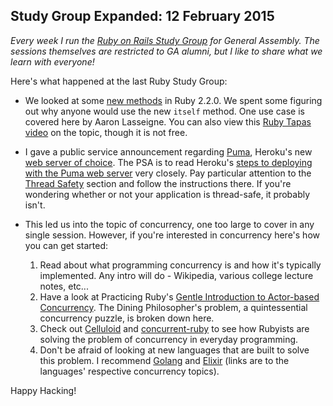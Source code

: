 ## Study Group Expanded: 12 February 2015

*Every week I run the [Ruby on Rails Study Group](https://generalassemb.ly/education/ruby-on-rails-study-group/new-york-city/10792) for General Assembly. The sessions themselves are restricted to GA alumni, but I like to share what we learn with everyone!*

Here's what happened at the last Ruby Study Group:

- We looked at some [new methods](http://www.sitepoint.com/new-methods-ruby-2-2/) in Ruby 2.2.0. We spent some figuring out why anyone would use the new `itself` method. One use case is covered here by Aaron Lasseigne. You can also view this [Ruby Tapas video](http://www.rubytapas.com/episodes/280-Itself) on the topic, though it is not free.

- I gave a public service announcement regarding [Puma](http://puma.io/), Heroku's new [web server of choice](https://devcenter.heroku.com/changelog-items/594). The PSA is to read Heroku's [steps to deploying with the Puma web server](https://devcenter.heroku.com/articles/deploying-rails-applications-with-the-puma-web-server) very closely. Pay particular attention to the [Thread Safety](https://devcenter.heroku.com/articles/deploying-rails-applications-with-the-puma-web-server#thread-safety) section and follow the instructions there. If you're wondering whether or not your application is thread-safe, it probably isn't.

- This led us into the topic of concurrency, one too large to cover in any single session. However, if you're interested in concurrency here's how you can get started:

  1. Read about what programming concurrency is and how it's typically implemented. Any intro will do - Wikipedia, various college lecture notes, etc...
  2. Have a look at Practicing Ruby's [Gentle Introduction to Actor-based Concurrency](https://practicingruby.com/articles/gentle-intro-to-actor-based-concurrency). The Dining Philosopher's problem, a quintessential concurrency puzzle, is broken down here.
  3. Check out [Celluloid](https://celluloid.io/) and [concurrent-ruby](https://github.com/ruby-concurrency/concurrent-ruby) to see how Rubyists are solving the problem of concurrency in everyday programming.
  4. Don't be afraid of looking at new languages that are built to solve this problem. I recommend [Golang](http://www.golang-book.com/10/index.htm) and [Elixir](http://www.infoq.com/interviews/valim-elixir) (links are to the languages' respective concurrency topics).

Happy Hacking!

